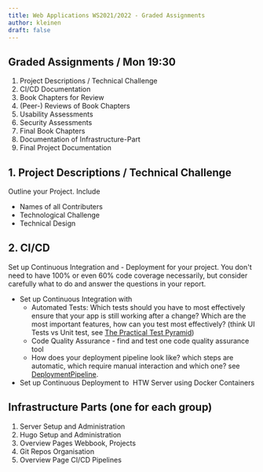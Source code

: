 ```yaml
---
title: Web Applications WS2021/2022 - Graded Assignments
author: kleinen
draft: false
---
```


## Graded Assignments / Mon 19:30

1. Project Descriptions / Technical Challenge
2. CI/CD Documentation
3. Book Chapters for Review
4. (Peer-) Reviews of Book Chapters
5. Usability Assessments
6. Security Assessments
7. Final Book Chapters
8. Documentation of Infrastructure-Part
9. Final Project Documentation

## 1. Project Descriptions / Technical Challenge

Outline your Project. Include
- Names of all Contributers
- Technological Challenge
- Technical Design

## 2. CI/CD
Set up Continuous Integration and - Deployment for your project. You don't need
to have 100% or even 60% code coverage necessarily, but consider carefully what
to do and answer the questions in your report.

- Set up Continuous Integration with
    - Automated Tests: Which tests should you have to most effectively ensure
      that your app is still working after a change? Which are the most important
      features, how can you test most effectively? (think UI Tests vs Unit test, see [The Practical Test Pyramid](https://martinfowler.com/articles/practical-test-pyramid.html))
    - Code Quality Assurance - find and test one code quality assurance tool
    - How does your deployment pipeline look like? which steps are automatic, which
      require manual interaction and which one? see [DeploymentPipeline](https://martinfowler.com/bliki/DeploymentPipeline.html).
- Set up Continuous Deployment to  HTW Server using Docker Containers


## Infrastructure Parts (one for each group)

1. Server Setup and Administration
2. Hugo Setup and Administration
3. Overview Pages Webbook, Projects
4. Git Repos Organisation
5. Overview Page CI/CD Pipelines
